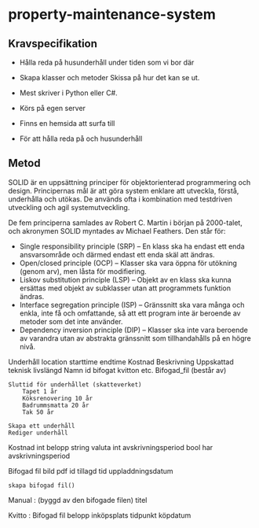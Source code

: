 # property-maintenance-system

## Kravspecifikation
* Hålla reda på husunderhåll under tiden som vi bor där


* Skapa klasser och metoder
 Skissa på hur det kan se ut.


*   Mest skriver i Python eller C#.
*   Körs på egen server
*   Finns en hemsida att surfa till
*   För att hålla reda på och husunderhåll

## Metod

SOLID är en uppsättning principer för objektorienterad programmering och design. Principernas mål är att göra system enklare att utveckla, förstå, underhålla och utökas. De används ofta i kombination med testdriven utveckling och agil systemutveckling.

De fem principerna samlades av Robert C. Martin i början på 2000-talet, och akronymen SOLID myntades av Michael Feathers. Den står för:

*   Single responsibility principle (SRP) – En klass ska ha endast ett enda ansvarsområde och därmed endast ett enda skäl att ändras.
*   Open/closed principle (OCP) – Klasser ska vara öppna för utökning (genom arv), men låsta för modifiering.
*   Liskov substitution principle (LSP) – Objekt av en klass ska kunna ersättas med objekt av subklasser utan att programmets funktion ändras.
*   Interface segregation principle (ISP) – Gränssnitt ska vara många och enkla, inte få och omfattande, så att ett program inte är beroende av metoder som det inte använder.
*   Dependency inversion principle (DIP) – Klasser ska inte vara beroende av varandra utan av abstrakta gränssnitt som tillhandahålls på en högre nivå.


Underhåll
    location
    starttime
    endtime
    Kostnad
    Beskrivning
    Uppskattad teknisk livslängd
    Namn
    id
    bifogat kvitton etc.
    Bifogad_fil (består av)

    Sluttid för underhållet (skatteverket)
        Tapet 1 år
        Köksrenovering 10 år
        Badrummsmatta 20 år
        Tak 50 år

    Skapa ett underhåll
    Rediger underhåll

Kostnad
    int belopp
    string valuta
    int avskrivningsperiod
    bool har avskrivningsperiod

Bifogad fil
    bild
    pdf
    id
    tillagd tid
    uppladdningsdatum

    skapa bifogad fil()

Manual : (byggd av den bifogade filen)
    titel


Kvitto : Bifogad fil
    belopp
    inköpsplats
    tidpunkt
    köpdatum